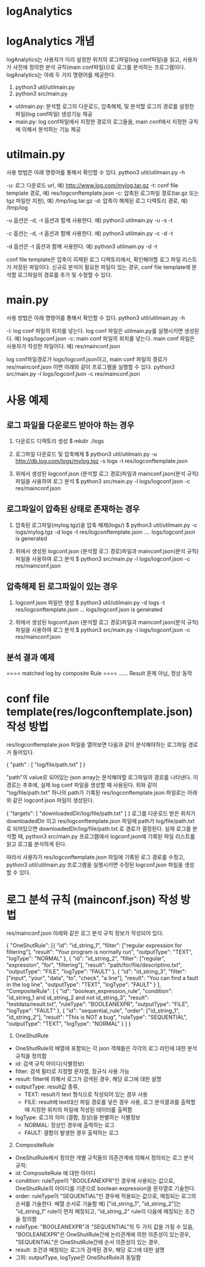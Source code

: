 # logAnalytics

# logAnalytics 개념
logAnalytics는 사용자가 미리 설정한 위치의 로그파일(log conf파일)을 읽고, 사용자가 사전에 정의한 분석 규칙(main conf파일)으로 로그를 분석하는 프로그램이다.
logAnalytics는 아래 두 가지 명령어를 제공한다.
1) python3 util/utilmain.py
2) python3 src/main.py

- utilmain.py: 분석할 로그의 다운로드, 압축해제, 및 분석할 로그의 경로를 설정한 파일(log conf파일) 생성기능 제공
- main.py: log conf파일에서 지정한 경로의 로그들을, main conf에서 지정한 규칙에 의해서 분석하는 기능 제공


# utilmain.py
사용 방법은 아래 명령어를 통해서 확인할 수 있다.
python3 util/utilmain.py -h


-u: 로그 다운로드 url, 예) http://www.log.com/mylog.tar.gz
-t: conf file template 경로, 예) res/logconftemplate.json
-c: 압축된 로그파일 경로(tar.gz 또는 tgz 파일만 지원), 예) /tmp/log.tar.gz
-d: 압축이 해제된 로그 디렉토리 경로, 예) /tmp/log

-u 옵션은 -d, -t 옵션과 함께 사용한다.
예) python3 utilmain.py -u <download url> -s <download directory path> -t <conf file template>

-c 옵션는 -d, -t 옵션과 함께 사용한다.
예) python3 utilmain.py -c <compressed file path> -d <destination directory path> -t <conf file template>

-d 옵션은 -t 옵션과 함께 사용한다.
예) python3 utilmain.py -d <destination directory path> -t <conf file template>

conf file template은 압축이 히제된 로그 디렉토리에서, 확인해야할 로그 파일 리스트가 저장된 파일이다.
신규로 분석이 필요한 파일이 있는 경우, conf file template에 분석할 로그파일의 경로를 추가 및 수정할 수 있다.


# main.py
사용 방법은 아래 명령어를 통해서 확인할 수 있다.
python3 util/utilmain.py -h

-l: log conf 파일의 위치를 넣는다. log conf 파일은 utilmain.py를 실행시키면 생성된다. 예) logs/logconf.json
-c: main conf 파일의 위치를 넣는다. main conf 파일은 사용자가 작성한 파일이다. 예) res/mainconf.json

log conf파일경로가 logs/logconf.json이고, main conf 파일의 경로가 res/mainconf.json 이면 아래와 같이 프로그램을 실행할 수 있다.
python3 src/main.py -l logs/logconf.json -c res/mainconf.json


# 사용 예제
## 로그 파일을 다운로드 받아야 하는 경우

1. 다운로드 디렉토리 생성
$ mkdir ./logs

3. 로그파일 다운로드 및 압축해제
$ python3 util/utilmain.py -u http://db.log.com/logs/mylog.tgz -s logs -t res/logconftemplate.json

4. 위에서 생성된 logconf.json (분석할 로그 경로)파일과 mainconf.json(분석 규칙)파일을 사용하여 로그 분석
$ python3 src/main.py -l logs/logconf.json -c res/mainconf.json


## 로그파일이 압축된 상태로 존재하는 경우

1. 압축된 로그파일(mylog.tgz)을 압축 해제(logs/)
$ python3 util/utilmain.py -c logs/mylog.tgz -d logs -t res/logconftemplate.json
....
logs/logconf.json  is generated

2. 위에서 생성된 logconf.json (분석할 로그 경로)파일과 mainconf.json(분석 규칙)파일을 사용하여 로그 분석
$ python3 src/main.py -l logs/logconf.json -c res/mainconf.json


## 압축해제 된 로그파일이 있는 경우
1. logconf.json 파일만 생성
$ python3 util/utilmain.py -d logs -t res/logconftemplate.json
...
logs/logconf.json  is generated


2. 위에서 생성된 logconf.json (분석할 로그 경로)파일과 mainconf.json(분석 규칙)파일을 사용하여 로그 분석
$ python3 src/main.py -l logs/logconf.json -c res/mainconf.json


## 분석 결과 예제
==== matched log by composite Rule ====
......
Result
문제 아님, 정상 동작


# conf file template(res/logconftemplate.json) 작성 방법
res/logconftemplate.json 파일을 열어보면 다음과 같이
분석해야하는 로그파일 경로가 들어있다.

{
    "path" : [
        "log/file/path.txt"
    ]
}

"path"의 value로 되어있는 json array는 분석해야할 로그파일의 경로를 나타낸다.
이 경로는 추후에, 실제 log conf 파일을 생성할 때 사용된다.
위와 같이 "log/file/path.txt" 하나의 path가 기록된 res/logconftemplate.json 파일로는 
아래와 같은 logconf.json 파일이 생성된다.

{
    "targets": [
        "downloadedDir/log/file/path.txt"
    ]
}
로그를 다운로드 받은 위치가 downloadedDir 이고 res/logconftemplate.json 파일에 path가 log/file/path.txt로 되어있으면
downloadedDir/log/file/path.txt 로 경로가 결정된다.
실제 로그를 분석할 때, python3 src/main.py 프로그램에서 logconf.json에 기록된 파일 리스트를 읽고 로그를 분석하게 된다.

따라서 사용자가 res/logconftemplate.json 파일에 기록된 로그 경로를 수정고, python3 util/utilmain.py 프로그램을 실행시키면
수정된 logconf.json 파일을 생성할 수 있다.



# 로그 분석 규칙 (mainconf.json) 작성 방법
res/mainconf.json 아래와 같은 로그 분석 규칙 정보가 작성되어 있다.
 
{
	"OneShutRule": [{
			"id": "id_string_1",
			"filter": ["regular expression for filtering"],
			"result": "Your program is normally run",
			"outputType": "TEXT",
			"logType": "NORMAL"
		},
		{
			"id": "id_string_2",
			"filter": ["regular", "expression", "for", "filtering"],
			"result": "path/for/file/descriptino.txt",
			"outputType": "FILE",
			"logType": "FAULT"
		},
		{
			"id": "id_string_3",
			"filter": ["input", "your", "data", "to", "check", "a line"],
			"result": "You can find a fault in the log line",
			"outputType": "TEXT",
			"logType": "FAULT"
		}
	],
	"CompositeRule": [
		{
			"id": "boolean_expression_rule",
			"condition": "id_string_1 and id_string_2 and not id_string_3",
			"result": "testdata/result.txt",
			"ruleType": "BOOLEANEXPR",
			"outputType": "FILE",
			"logType": "FAULT"
		},
		{
			"id": "sequential_rule",
			"order": ["id_string_1", "id_string_2"],
			"result": "This is NOT a bug",
			"ruleType": "SEQUENTIAL",
			"outputType": "TEXT",
			"logType": "NORMAL"
		}
	]
}

1) OneShutRule
  - OneShutRule의 배열에 포함되는 각 json 객체들은 각각의 로그 라인에 대한 분석 규칙을 정의함
  - id: 검색 규칙 아이디(식별정보)
  - filter: 검색 필터로 지정할 문자열, 정규식 사용 가능
  - result: filter에 의해서 로그가 검색된 경우, 해당 로그에 대한 설명
  - outputType: result값 종류,
     - TEXT: result가 text 형식으로 작성되어 있는 경우 사용
     - FILE: result에 text대신 파일 경로를 넣은 경우 사용, 로그 분석결과를 출력할 때 지정한 위치의 파일에 작성된 데이터를 출력함
  - logType: 로그의 의미 (결함, 정상)을 판별하는 식별정보
     - NORMAL: 정상인 경우에 출력하는 로그
     - FAULT: 결함이 발생한 경우 출력하는 로그
 
2) CompositeRule
  - OneShutRule에서 정의한 개별 규칙들의 의존관계에 의해서 정의되는 로그 분석 규칙:
  - id:  CompositeRule 에 대한 아이디
  - condition: ruleType이 "BOOLEANEXPR"인 경우에 사용되는 값으로, OneShutRule의 아이디를 기준으로 boolean expression을 문자열로 기술한다.
  - order: ruleType이 "SEQUENTIAL"인 경우에 적용되는 값으로, 매칭되는 로그의 순서를 기술한다. 배열 순서로 기술함
          예) ["id_string_1", "id_string_2"]는 "id_string_1" rule이 먼저 매칭되고, "id_string_2" rule이 다음에 매칭되는 조건을 정의함
  - ruleType: "BOOLEANEXPR"과 "SEQUENTIAL"의 두 가지 값을 가질 수 있음, "BOOLEANEXPR"은 OneShutRule간에 논리관계에 의한 의존성이 있는경우, "SEQUENTIAL"은 OneShutRule간에 순서 의존성이 있는 경우, 
  - result: 조건과 매칭되는 로그가 검색된 경우, 해당 로그에 대한 설명
  - 그외: outputType, logType은 OneShutRule과 동일함
